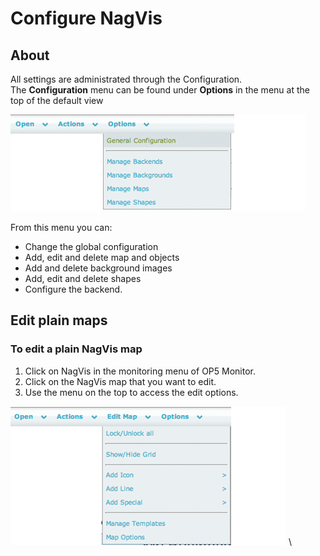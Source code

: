 # Configure NagVis

## About

All settings are administrated through the Configuration. The **Configuration** menu can be found under **Options** in the menu at the top of the default view

![](attachments/16482341/16678966.png)

From this menu you can:

- Change the global configuration
- Add, edit and delete map and objects
- Add and delete background images
- Add, edit and delete shapes
- Configure the backend.

## Edit plain maps
### To edit a plain NagVis map

1. Click on NagVis in the monitoring menu of OP5 Monitor.
2. Click on the NagVis map that you want to edit.
3. Use the menu on the top to access the edit options.

![](attachments/16482341/16678963.png) \


